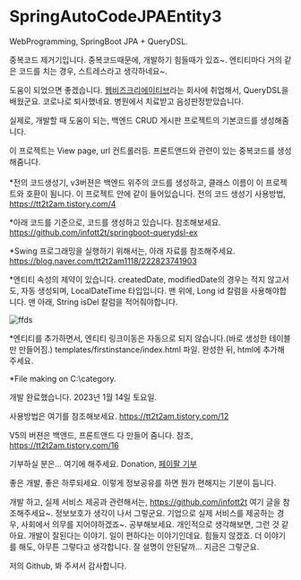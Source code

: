 # SpringAutoCodeJPAEntity3 

WebProgramming, SpringBoot JPA + QueryDSL.


중복코드 제거기입니다. 
중복코드때문에, 개발하기 힘들때가 있죠~. 
엔티티마다 거의 같은 코드를 치는 경우, 스트레스라고 생각하네요~.


도움이 되었으면 좋겠습니다. <a href="http://www.webbizz.co.kr/">웹비즈크리에이티브</a>라는 회사에 취업해서, QueryDSL을 배웠군요. 코로나로 퇴사했네요. 병원에서 치료받고 음성판정받았습니다.


실제로, 개발할 때 도움이 되는, 백엔드 CRUD 게시판 프로젝트의 기본코드를 생성해줌니다.

이 프로젝트는 View page, url 컨트롤러등. 프론트앤드와 관련이 있는 중복코드를 생성해줌니다.<br/><br/>
*전의 코드생성기, v3버젼은 백엔드 위주의 코드를 생성하고, 클래스 이름이 이 프로젝트와 호환이 됨니다. 이 프로젝트 안에 같이 들어있습니다.
 전의 코드 생성기 사용방법,<br/> <a href="https://tt2t2am.tistory.com/4">https://tt2t2am.tistory.com/4</a>

*아래 코드를 기준으로, 코드를 생성하고 있습니다. 참조해보세요.
  <br/><a href="https://github.com/infott2t/springboot-querydsl-ex">https://github.com/infott2t/springboot-querydsl-ex</a>

*Swing 프로그래밍을 실행하기 위해서는, 아래 자료를 참조해주세요.
    <br/><a href="https://blog.naver.com/tt2t2am1118/222823741903">https://blog.naver.com/tt2t2am1118/222823741903</a>

*엔티티 속성의 제약이 있습니다.
createdDate, modifiedDate의 경우는 적지 않고서도, 자동 생성되며, LocalDateTime 타입입니다.
맨 위에, Long id 칼럼을 사용해야합니다.
맨 아래, String isDel 칼럼을 적어줘야합니다.

 ![ffds](https://user-images.githubusercontent.com/25080178/212199542-ab60ac61-d3a1-4683-b3d7-45eaaede1f39.PNG)

*엔티티를 추가하면서, 엔티티 링크이동은 자동으로 되지 않습니다.(바로 생성한 테이블만 만들어짐.)
templates/firstinstance/index.html 파일.
완성한 뒤, html에 추가해주세요.

*File making on C:\category. 

개발 완료했습니다. 2023년 1월 14일 토요일.

사용방법은 여기를 참조해보세요. <a href="https://tt2t2am.tistory.com/12">https://tt2t2am.tistory.com/12</a>

V5의 버젼은 백앤드, 프론트앤드 다 만들어 줌니다. 참조, <a href="https://tt2t2am.tistory.com/16">https://tt2t2am.tistory.com/16</a>

기부하실 분은... 여기에 해주세요. Donation, <a href="https://www.paypal.com/paypalme/jcoop45">페이팔 기부</a>


좋은 개발, 좋은 하루되세요. 이렇게 정보공유를 하면 뭔가 편해지는 기분이 듬니다. 

개발 하고, 실제 서비스 제공과 관련해서는, https://github.com/infott2t 여기 글을 참조해주세요~. 정보보호가 생각이 나서 그렇군요. 기업으로 실제 서비스를 제공하는 경우, 사회에서 의무를 지어야하겠죠~. 공부해보세요. 개인적으로 생각해보면, 그런 것 같아요. 개발이 잘된다는 이야기. 일이 편하다는 이야기인데요. 힘들지 않겠죠. 더 이야기를 해도, 아무튼 그렇다고 생각합니다. 잘 설명이 안된달까... 지금은 그렇군요.


저의 Github, 봐 주셔서 감사합니다.

